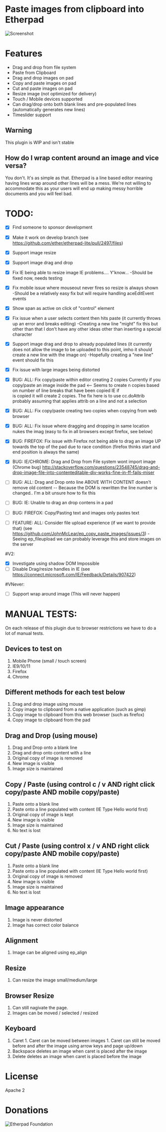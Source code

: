 # Paste images from clipboard into Etherpad
![Screenshot](http://i.imgur.com/emZqtwG.png)

# Features
 * Drag and drop from file system
 * Paste from Clipboard
 * Drag and drop images on pad
 * Copy and paste images on pad
 * Cut and paste images on pad
 * Resize image (not optimized for delivery)
 * Touch / Mobile devices supported
 * Can drag/drop onto both blank lines and pre-populated lines (automatically generates new lines)
 * Timeslider support

## Warning
This plugin is WIP and isn't stable 

## How do I wrap content around an image and vice versa?
You don't.  It's as simple as that.  Etherpad is a line based editor meaning having lines wrap around other lines will be a mess.  We're not willing to accommodate this as your users will end up making messy horrible documents and you will feel bad.

# TODO:
 - [x] Find someone to sponsor development
 - [x] Make it work on develop branch (see https://github.com/ether/etherpad-lite/pull/2497/files)
 - [x] Support image resize
 - [x] Support image drag and drop
 - [x] Fix IE being able to resize image IE problems....  Y'know...
 -Should be fixed now, needs testing
 - [x] Fix mobile issue where mouseout never fires so resize is always shown
 -Should be a relatively easy fix but will require handling aceEditEvent events
 - [x] Show span as active on click of "control" element
 - [x] Fix issue when a user selects content then hits paste (it currently throws up an error and breaks editing)
 -Creating a new line "might" fix this but other than that I don't have any other ideas other than inserting a special character
 - [x] Support image drag and drop to already populated lines (it currently does not allow the image to be uploaded to this point, imho it should create a new line with the image on)
 -Hopefully creating a "new line" event should fix this
 - [x] Fix issue with large images being distorted

 - [x] BUG: ALL: Fix copy/paste within editor creating 2 copies Currently if you copy/paste an image inside the pad <-- Seems to create n copies based on number of line breaks that have been copied IE if <img><br> is copied it will create 2 copies.  The fix here is to use cc.doAttrib probably assuming that applies attrib on a line and not a selection
 - [x] BUG: ALL: Fix copy/paste creating two copies when copying from web browser
 - [x] BUG: ALL: Fix issue where dragging and dropping in same location nukes the imag (easy to fix in all browsers except firefox, see below)

 - [x] BUG: FIREFOX: Fix issue with Firefox not being able to drag an image UP towards the top of the pad due to race condition (firefox thinks start and end position is always the same)
 - [x] BUG: IE/CHROME: Drag and Drop from File system wont import image (Chrome bug) http://stackoverflow.com/questions/23548745/drag-and-drop-image-file-into-contenteditable-div-works-fine-in-ff-fails-miser
 - [ ] BUG: ALL: Drag and Drop onto line ABOVE WITH CONTENT doesn't remove old content -- Because the DOM is rewritten the line number is changed..  I'm a bit unsure how to fix this
 - [ ] BUG: IE: Unable to drag an drop contens in a pad
 - [ ] BUG: FIREFOX: Copy/Pasting text and images only pastes text

 - [ ] FEATURE: ALL: Consider file upload experience (if we want to provide that) (see https://github.com/JohnMcLear/ep_copy_paste_images/issues/3)
 -Seeing ep_fileupload we can probably leverage this and store images on the server

#V2:
 - [x] Investigate using shadow DOM Impossible
 - [ ] Disable Drag/resize handles in IE (see https://connect.microsoft.com/IE/Feedback/Details/907422)

#VNever:
 - [ ] Support wrap around image (This will never happen)

# MANUAL TESTS:
On each release of this plugin due to browser restrictions we have to do a lot of manual tests.

## Devices to test on
1. Mobile Phone (small / touch screen)
1. IE9/10/11
1. Firefox
1. Chrome

## Different methods for each test below
1. Drag and drop image using mouse
1. Copy image to clipboard from a native application (such as gimp)
1. Copy image to clipboard from this web browser (such as firefox)
1. Copy image to clipboard from the pad

## Drag and Drop (using mouse)
1. Drag and Drop onto a blank line
1. Drag and drop onto content with a line
  1. Original copy of image is removed
  1. New image is visible
  1. Image size is maintained

## Copy / Paste (using control c / v AND right click copy/paste AND mobile copy/paste)
1. Paste onto a blank line
1. Paste onto a line populated with content (IE Type Hello world first)
  1. Original copy of image is kept
  1. New image is visible
  1. Image size is maintained
  1. No text is lost

## Cut / Paste (using control x / v AND right click copy/paste AND mobile copy/paste)
1. Paste onto a blank line
1. Paste onto a line populated with content (IE Type Hello world first)
  1. Original copy of image is removed
  1. New image is visible
  1. Image size is maintained
  1. No text is lost

## Image appearance
  1. Image is never distorted
  1. Image has correct color balance

## Alignment
  1. Image can be aligned using ep_align

## Resize
  1. Can resize the image small/medium/large

## Browser Resize
  1. Can still nagivate the page.
  1. Images can be moved / selected / resized

## Keyboard
  1. Caret
    1. Caret can be moved between images
    1. Caret can still be moved before and after the image using arrow keys and page up/down
  1. Backspace deletes an image when caret is placed after the image
  1. Delete deletes an image when caret is placed before the image

# License
Apache 2

# Donations
![Etherpad Foundation](http://etherpad.org)

